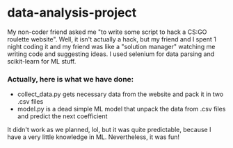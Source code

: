 # data-analysis-project

My non-coder friend asked me "to write some script to hack a CS:GO roulette website". Well, it isn't actually a hack, but my friend and I spent 1 night coding it and my friend was like a "solution manager" watching me writing code and suggesting ideas.
I used selenium for data parsing and scikit-learn for ML stuff.
### Actually, here is what we have done:
- collect_data.py gets necessary data from the website and pack it in two .csv files
- model.py is a dead simple ML model that unpack the data from .csv files and predict the next coefficient

It didn't work as we planned, lol, but it was quite predictable, because I have a very little knowledge in ML. Nevertheless, it was fun!
